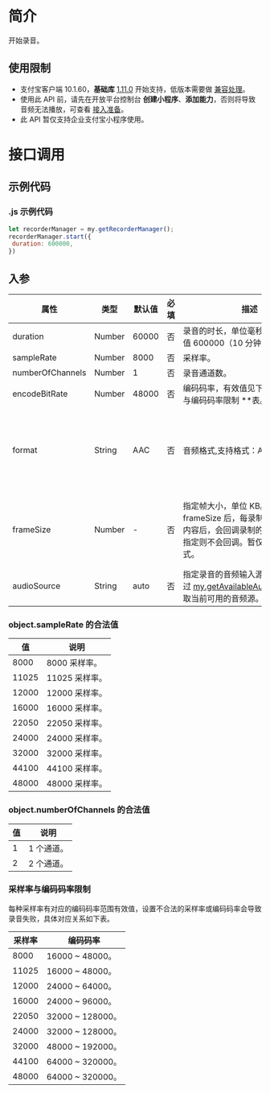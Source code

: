 
# 简介
开始录音。

## 使用限制

- 支付宝客户端 10.1.60，**基础库** [1.11.0](https://opendocs.alipay.com/mini/framework/lib) 开始支持，低版本需要做 [兼容处理](https://docs.alipay.com/mini/framework/compatibility)。
- 使用此 API 前，请先在开放平台控制台 **创建小程序**、**添加能力**，否则将导致音频无法播放，可查看 [接入准备](https://opendocs.alipay.com/mini/02pj5u)。
- 此 API 暂仅支持企业支付宝小程序使用。

# 接口调用

## 示例代码

### .js 示例代码
```javascript
let recorderManager = my.getRecorderManager();
recorderManager.start({
 duration: 600000,
})
```

## 入参
| **属性** | **类型** | **默认值** | **必填** | **描述** | **备注** |
| --- | --- | --- | --- | --- | --- |
| duration | Number | 60000 | 否 | 录音的时长，单位毫秒（ms），最大值 600000（10 分钟）。 | - |
| sampleRate | Number | 8000 | 否 | 采样率。 | - |
| numberOfChannels | Number | 1 | 否 | 录音通道数。 | - |
| encodeBitRate | Number | 48000 | 否 | 编码码率，有效值见下方 **采样率与编码码率限制 **表。 | - |
| format | String | AAC | 否 | 音频格式,支持格式：AAC，MP3。 | MP3 从支付宝客户端版本 10.1.80 开始支持。 |
| frameSize | Number | - | 否 | 指定帧大小，单位 KB。传入 frameSize 后，每录制指定帧大小的内容后，会回调录制的文件内容，不指定则不会回调。暂仅支持 MP3 格式。 | 支付宝客户端版本 10.1.80 开始支持。 |
| audioSource | String | auto | 否 | 指定录音的音频输入源，可通过 [my.getAvailableAudioSources](https://opendocs.alipay.com/mini/00bg4t) 获取当前可用的音频源。 | - |


### object.sampleRate 的合法值
| **值** | **说明** |
| --- | --- |
| 8000 | 8000 采样率。 |
| 11025 | 11025 采样率。 |
| 12000 | 12000 采样率。 |
| 16000 | 16000 采样率。 |
| 22050 | 22050 采样率。 |
| 24000 | 24000 采样率。 |
| 32000 | 32000 采样率。 |
| 44100 | 44100 采样率。 |
| 48000 | 48000 采样率。 |


### object.numberOfChannels 的合法值
| **值** | **说明** |
| --- | --- |
| 1 | 1 个通道。 |
| 2 | 2 个通道。 |


### 采样率与编码码率限制
每种采样率有对应的编码码率范围有效值，设置不合法的采样率或编码码率会导致录音失败，具体对应关系如下表。

| **采样率** | **编码码率** |
| --- | --- |
| 8000 | 16000 ~ 48000。 |
| 11025 | 16000 ~ 48000。 |
| 12000 | 24000 ~ 64000。 |
| 16000 | 24000 ~ 96000。 |
| 22050 | 32000 ~ 128000。 |
| 24000 | 32000 ~ 128000。 |
| 32000 | 48000 ~ 192000。 |
| 44100 | 64000 ~ 320000。 |
| 48000 | 64000 ~ 320000。 |

